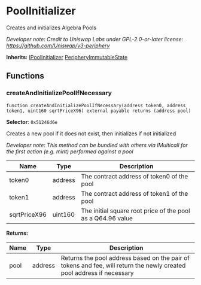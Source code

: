 

# PoolInitializer


Creates and initializes Algebra Pools



*Developer note: Credit to Uniswap Labs under GPL-2.0-or-later license:
https://github.com/Uniswap/v3-periphery*

**Inherits:** [IPoolInitializer](../interfaces/IPoolInitializer.md) [PeripheryImmutableState](PeripheryImmutableState.md)

## Functions
### createAndInitializePoolIfNecessary

```solidity
function createAndInitializePoolIfNecessary(address token0, address token1, uint160 sqrtPriceX96) external payable returns (address pool)
```
**Selector**: `0x51246d6e`

Creates a new pool if it does not exist, then initializes if not initialized

*Developer note: This method can be bundled with others via IMulticall for the first action (e.g. mint) performed against a pool*

| Name | Type | Description |
| ---- | ---- | ----------- |
| token0 | address | The contract address of token0 of the pool |
| token1 | address | The contract address of token1 of the pool |
| sqrtPriceX96 | uint160 | The initial square root price of the pool as a Q64.96 value |

**Returns:**

| Name | Type | Description |
| ---- | ---- | ----------- |
| pool | address | Returns the pool address based on the pair of tokens and fee, will return the newly created pool address if necessary |

